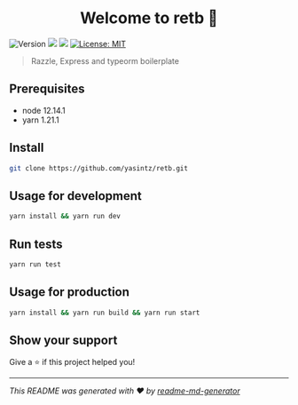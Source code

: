 <h1 align="center">Welcome to retb 👋</h1>
<p>
  <img alt="Version" src="https://img.shields.io/badge/version-0.0.1-blue.svg?cacheSeconds=2592000" />
  <img src="https://img.shields.io/badge/node-12.14.1-blue.svg" />
  <img src="https://img.shields.io/badge/yarn-1.21.1-blue.svg" />
  <a href="#" target="_blank">
    <img alt="License: MIT" src="https://img.shields.io/badge/License-MIT-yellow.svg" />
  </a>
</p>

> Razzle, Express and typeorm boilerplate

## Prerequisites

- node 12.14.1
- yarn 1.21.1

## Install

```sh
git clone https://github.com/yasintz/retb.git
```

## Usage for development 

```sh
yarn install && yarn run dev 
```

## Run tests

```sh
yarn run test
```

## Usage for production 

```sh
yarn install && yarn run build && yarn run start 
```



## Show your support

Give a ⭐️ if this project helped you!

***
_This README was generated with ❤️ by [readme-md-generator](https://github.com/kefranabg/readme-md-generator)_